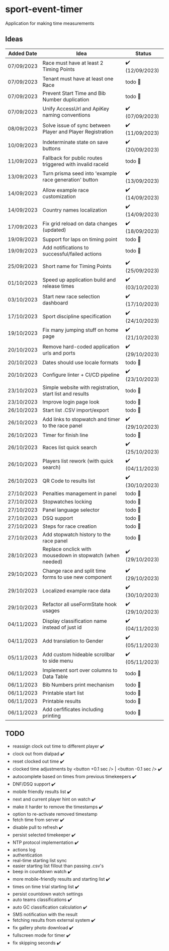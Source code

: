 # sport-event-timer

Application for making time measurements

## Ideas

| Added Date | Idea                                                       | Status                          |
| ---------- | ---------------------------------------------------------- | ------------------------------- |
| 07/09/2023 | Race must have at least 2 Timing Points                    | :heavy_check_mark: (12/09/2023) |
| 07/09/2023 | Tenant must have at least one Race                         | todo :date:                     |
| 07/09/2023 | Prevent Start Time and Bib Number duplication              | todo :date:                     |
| 07/09/2023 | Unify AccessUrl and ApiKey naming conventions              | :heavy_check_mark: (07/09/2023) |
| 08/09/2023 | Solve issue of sync between Player and Player Registration | :heavy_check_mark: (11/09/2023) |
| 10/09/2023 | Indeterminate state on save buttons                        | :heavy_check_mark: (20/09/2023) |
| 11/09/2023 | Fallback for public routes triggered with invalid raceId   | todo :date:                     |
| 13/09/2023 | Turn prisma seed into 'example race generation' button     | :heavy_check_mark: (13/09/2023) |
| 14/09/2023 | Allow example race customization                           | :heavy_check_mark: (14/09/2023) |
| 14/09/2023 | Country names localization                                 | :heavy_check_mark: (14/09/2023) |
| 17/09/2023 | Fix grid reload on data changes (updated)                  | :heavy_check_mark: (18/09/2023) |
| 19/09/2023 | Support for laps on timing point                           | todo :date:                     |
| 19/09/2023 | Add notifications to successful/failed actions             | todo :date:                     |
| 25/09/2023 | Short name for Timing Points                               | :heavy_check_mark: (25/09/2023) |
| 01/10/2023 | Speed up application build and release times               | :heavy_check_mark: (03/10/2023) |
| 03/10/2023 | Start new race selection dashboard                         | :heavy_check_mark: (17/10/2023) |
| 17/10/2023 | Sport discipline specification                             | :heavy_check_mark: (24/10/2023) |
| 19/10/2023 | Fix many jumping stuff on home page                        | :heavy_check_mark: (21/10/2023) |
| 20/10/2023 | Remove hard-coded application urls and ports               | :heavy_check_mark: (29/10/2023) |
| 20/10/2023 | Dates should use locale formats                            | todo :date:                     |
| 20/10/2023 | Configure linter + CI/CD pipeline                          | :heavy_check_mark: (23/10/2023) |
| 23/10/2023 | Simple website with registration, start list and results   | todo :date:                     |
| 23/10/2023 | Improve login page look                                    | todo :date:                     |
| 26/10/2023 | Start list .CSV import/export                              | todo :date:                     |
| 26/10/2023 | Add links to stopwatch and timer to the race panel         | :heavy_check_mark: (29/10/2023) |
| 26/10/2023 | Timer for finish line                                      | todo :date:                     |
| 26/10/2023 | Races list quick search                                    | :heavy_check_mark: (25/10/2023) |
| 26/10/2023 | Players list rework (with quick search)                    | :heavy_check_mark: (04/11/2023) |
| 26/10/2023 | QR Code to results list                                    | :heavy_check_mark: (30/10/2023) |
| 27/10/2023 | Penalties management in panel                              | todo :date:                     |
| 27/10/2023 | Stopwatches locking                                        | todo :date:                     |
| 27/10/2023 | Panel language selector                                    | todo :date:                     |
| 27/10/2023 | DSQ support                                                | todo :date:                     |
| 27/10/2023 | Steps for race creation                                    | todo :date:                     |
| 27/10/2023 | Add stopwatch history to the race panel                    | todo :date:                     |
| 28/10/2023 | Replace onclick with mousedown in stopwatch (when needed)  | :heavy_check_mark: (29/10/2023) |
| 29/10/2023 | Change race and split time forms to use new component      | :heavy_check_mark: (29/10/2023) |
| 29/10/2023 | Localized example race data                                | :heavy_check_mark: (30/10/2023) |
| 29/10/2023 | Refactor all useFormState<T> hook usages                   | :heavy_check_mark: (29/10/2023) |
| 04/11/2023 | Display classification name instead of just id             | :heavy_check_mark: (04/11/2023) |
| 04/11/2023 | Add translation to Gender                                  | :heavy_check_mark: (05/11/2023) |
| 05/11/2023 | Add custom hideable scrollbar to side menu                 | :heavy_check_mark: (05/11/2023) |
| 06/11/2023 | Implement sort over columns to Data Table                  | todo :date:                     |
| 06/11/2023 | Bib Numbers print mechanism                                | todo :date:                     |
| 06/11/2023 | Printable start list                                       | todo :date:                     |
| 06/11/2023 | Printable results                                          | todo :date:                     |
| 06/11/2023 | Add cerfificates including printing                        | todo :date:                     |

## TODO

-   reassign clock out time to different player :heavy_check_mark:
-   clock out from dialpad :heavy_check_mark:
-   reset clocked out time :heavy_check_mark:
-   clocked time adjustments by <button +0.1 sec /> | <button -0.1 sec /> :heavy_check_mark:
-   autocomplete based on times from previous timekeepers :heavy_check_mark:
-   DNF/DSQ support :heavy_check_mark:
-   mobile friendly results list :heavy_check_mark:
-   next and current player hint on watch :heavy_check_mark:
-   make it harder to remove the timestamps :heavy_check_mark:
-   option to re-activate removed timestamp
-   fetch time from server :heavy_check_mark:
-   disable pull to refresh :heavy_check_mark:
-   persist selected timekeeper :heavy_check_mark:
-   NTP protocol implementation :heavy_check_mark:
-   actions log
-   authentication
-   real-time starting list sync
-   easier starting list fillout than passing .csv's
-   beep in countdown watch :heavy_check_mark:
-   more mobile-friendly results and starting list :heavy_check_mark:
-   times on time trial starting list :heavy_check_mark:
-   persist countdown watch settings
-   auto teams classifications :heavy_check_mark:
-   auto GC classification calculation :heavy_check_mark:
-   SMS notification with the result
-   fetching results from external system :heavy_check_mark:
-   fix gallery photo download :heavy_check_mark:
-   fullscreen mode for timer :heavy_check_mark:
-   fix skipping seconds :heavy_check_mark:
